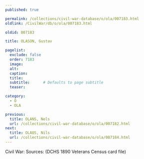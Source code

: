 ```yaml
---
published: true

permalink: /collections/civil-war-database/o/ola/007183.html
oldlink: /CivilWar/db/o/ola/007183.html

oldid: 007183

title: OLASON, Gustav

pagelist:
  exclude: false
  order: 7183
  image: 
  alt:
  caption:
  title:
  subtitle:      # Defaults to page subtitle
  teaser:

category: 
  - O 
  - OLA

previous:
  title: OLANS, Nels
  url: /collections/civil-war-database/o/ola/007182.html  
next:
  title: OLAUS, Nils
  url: /collections/civil-war-database/o/ola/007184.html   
---
```

Civil War: Sources: (DCHS 1890 Veterans Census card file)